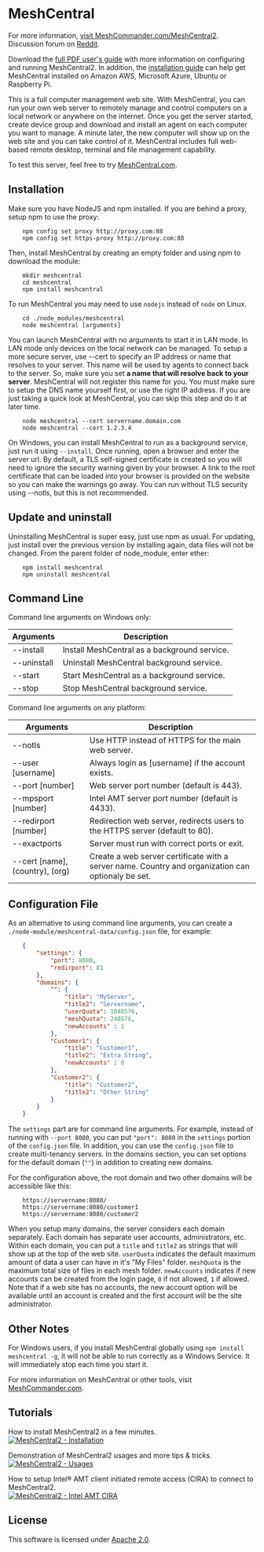 MeshCentral
===========

For more information, [visit MeshCommander.com/MeshCentral2](https://www.meshcommander.com/meshcentral2).
Discussion forum on [Reddit](https://www.reddit.com/r/MeshCentral/).

Download the [full PDF user's guide](http://info.meshcentral.com/downloads/MeshCentral2/MeshCentral2UserGuide.pdf) with more information on configuring and running MeshCentral2. In addition, the [installation guide](http://info.meshcentral.com/downloads/MeshCentral2/MeshCentral2InstallGuide.pdf) can help get MeshCentral installed on Amazon AWS, Microsoft Azure, Ubuntu or Raspberry Pi.

This is a full computer management web site. With MeshCentral, you can run your own web server to remotely manage and control computers on a local network or anywhere on the internet. Once you get the server started, create device group and download and install an agent on each computer you want to manage. A minute later, the new computer will show up on the web site and you can take control of it. MeshCentral includes full web-based remote desktop, terminal and file management capability.

To test this server, feel free to try [MeshCentral.com](http://meshcentral.com).


Installation
------------

Make sure you have NodeJS and npm installed. If you are behind a proxy, setup npm to use the proxy:

```
	npm config set proxy http://proxy.com:88
	npm config set https-proxy http://proxy.com:88
```

Then, install MeshCentral by creating an empty folder and using npm to download the module:

```
	mkdir meshcentral
	cd meshcentral
	npm install meshcentral
```

To run MeshCentral you may need to use `nodejs` instead of `node` on Linux.

```
	cd ./node_modules/meshcentral
	node meshcentral [arguments]
```

You can launch MeshCentral with no arguments to start it in LAN mode. In LAN mode only devices on the local network can be managed. To setup a more secure server, use --cert to specify an IP address or name that resolves to your server. This name will be used by agents to connect back to the server. So, make sure you set **a name that will resolve back to your server**. MeshCentral will not register this name for you. You must make sure to setup the DNS name yourself first, or use the right IP address. If you are just taking a quick look at MeshCentral, you can skip this step and do it at later time.

```
	node meshcentral --cert servername.domain.com
	node meshcentral --cert 1.2.3.4
```

On Windows, you can install MeshCentral to run as a background service, just run it using `--install`. Once running, open a browser and enter the server url. By default, a TLS self-signed certificate is created so you will need to ignore the security warning given by your browser. A link to the root certificate that can be loaded into your browser is provided on the website so you can make the warnings go away. You can run without TLS security using --notls, but this is not recommended.


Update and uninstall
--------------------

Uninstalling MeshCentral is super easy, just use npm as usual. For updating, just install over the previous version by installing again, data files will not be changed. From the parent folder of node_module, enter ether:

```
	npm install meshcentral
	npm uninstall meshcentral
```

Command Line
------------

Command line arguments on Windows only:

| Arguments                             | Description
| ------------------------------------- | -----------
| --install				| Install MeshCentral as a background service.
| --uninstall				| Uninstall MeshCentral background service.
| --start				| Start MeshCentral as a background service.
| --stop				| Stop MeshCentral background service.


Command line arguments on any platform:

| Arguments                             | Description
| ------------------------------------- | -----------
| --notls 				| Use HTTP instead of HTTPS for the main web server.
| --user [username] 			| Always login as [username] if the account exists.
| --port [number] 			| Web server port number (default is 443).
| --mpsport [number] 			| Intel AMT server port number (default is 4433).
| --redirport [number] 			| Redirection web server, redirects users to the HTTPS server (default to 80).
| --exactports 				| Server must run with correct ports or exit.
| --cert [name], (country), (org) 	| Create a web server certificate with a server name. Country and organization can optionaly be set.


Configuration File
------------------

As an alternative to using command line arguments, you can create a `./node-module/meshcentral-data/config.json` file, for example:

```json
	{
		"settings": {
			"port": 8080,
			"redirport": 81
		},
		"domains": {
			"": {
				"title": "MyServer",
				"title2": "Servername",
				"userQuota": 1048576,
				"meshQuota": 248576,
				"newAccounts" : 1
			},
			"Customer1": {
				"title": "Customer1",
				"title2": "Extra String",
				"newAccounts" : 0
			},
			"Customer2": {
				"title": "Customer2",
				"title2": "Other String"
			}
		}
	}
```

The `settings` part are for command line arguments. For example, instead of running with `--port 8080`, you can put `"port": 8080` in the `settings` portion of the `config.json` file. In addition, you can use the `config.json` file to create multi-tenancy servers. In the domains section, you can set options for the default domain (`""`) in addition to creating new domains.

For the configuration above, the root domain and two other domains will be accessible like this:

```
	https://servername:8080/
	https://servername:8080/customer1
	https://servername:8080/customer2
```

When you setup many domains, the server considers each domain separately. Each domain has separate user accounts, administrators, etc. Within each domain, you can put a `title` and `title2` as strings that will show up at the top of the web site. `userQuota` indicates the default maximum amount of data a user can have in it's "My Files" folder. `meshQuota` is the maximum total size of files in each mesh folder. `newAccounts` indicates if new accounts can be created from the login page, `0` if not allowed, `1` if allowed. Note that if a web site has no accounts, the new account option will be available until an account is created and the first account will be the site administrator.

Other Notes
-----------

For Windows users, if you install MeshCentral globally using `npm install meshcentral -g`, it will not be able to run correctly as a Windows Service. It will immediately stop each time you start it.

For more information on MeshCentral or other tools, visit [MeshCommander.com](http://meshcommander.com).


Tutorials
---------

How to install MeshCentral2 in a few minutes.  
[![MeshCentral2 - Installation](https://img.youtube.com/vi/LSiWuu71k_U/mqdefault.jpg)](https://www.youtube.com/watch?v=LSiWuu71k_U)

Demonstration of MeshCentral2 usages and more tips & tricks.  
[![MeshCentral2 - Usages](https://img.youtube.com/vi/1E3NqGJzYds/mqdefault.jpg)](https://www.youtube.com/watch?v=1E3NqGJzYds)

How to setup Intel&reg; AMT client initiated remote access (CIRA) to connect to MeshCentral2.  
[![MeshCentral2 - Intel AMT CIRA](https://img.youtube.com/vi/rA2KHa2jkO0/mqdefault.jpg)](https://www.youtube.com/watch?v=rA2KHa2jkO0)


License
-------

This software is licensed under [Apache 2.0](https://www.apache.org/licenses/LICENSE-2.0).
